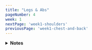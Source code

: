 ```yaml
---
title: "Legs & Abs"
pageNumber: 4
week: 1
nextPage: 'week1-shoulders'
previousPage: 'week1-chest-and-back'
---
```


<details>
<summary><b>Notes</b></summary>

The dreaded leg day has come round, and guess what, we're doing a 15 minute ab burner session at the end! Woooo!!!!

As with Day 1, start by watching and listening to the tutorial videos carefully. I explain everything I'm thinking/doing during the actual set which I find helps tremendously.

For many years after my lower back injury (which happened while squatting) my legs seriously lacked size, and I lacked motivation to train them. Firstly, I was scared my back would give way again, and I was reluctant to train them without including squats. However, they're now a part of my weekly routine and I'm learning to love training them once more. For those of you that would like to squat during my program I've included a section to next week (replacing your lunges next week with squats).

<details>
<summary><b>Lunges SS Free-weight Squats</b></summary>

<figure class="video_container">
  <video controls={true}>
    <source src="https://github.com/jakebayliss/jpfitness/assets/101162903/9a93de59-479a-42ad-8fb7-32b2cbfcda1b">
  </video>
</figure>

- Warm-up set with body weight then straight into it

- Don't over-stride - keep stride length reasonable so you're not over extending, losing balance

- Shoulders back, vertical torso - core engaged, knee directly over ankle with majority of your weight in your front foot

- Superset with bodyweight squats (mainly so I can still incorporate squats and reap some of their benefits)

- I like to do ~14kg each arm, 10 reps each leg
  
<figure class="video_container">
  <video controls={true}>
    <source src="https://github.com/jakebayliss/jpfitness/assets/101162903/06cfac63-a57e-4ed6-8c0f-6798c54da65a" type="video/mp4">
  </video>
</figure>

- Feet shoulder width apart, bend your hips and knees simultaneously

- Lean back into the squat - hinging at the hips, keep your back neutral and core engaged

- I do bodyweight sets here as my lower back is injured!

</details>

<details>
<summary><b>Leg Extensions</b></summary>

<figure class="video_container">
  <video controls={true}>
    <source src="https://github.com/jakebayliss/jpfitness/assets/101162903/fa027411-fb21-4b6a-bb70-a1e65240fe92" type="video/mp4">
  </video>
</figure>

- If you have a manual machine (as in the video) for these you're winning at life, the one at my gym is life changing - makes me want to do 10 sets

- Slow and controlled movements

- Powerful positive motion, slow negatives

- Key is bench positioning - you need to have your back rest set so that your knees are hinging around the edge of the seat - as in the video

- I do 3, 20kg plates, 10 reps for 4 sets

</details>

<details>
<summary><b>Leg Press SS Calf Raises</b></summary>

<figure class="video_container">
  <video controls={true}>
    <source src="https://github.com/jakebayliss/jpfitness/assets/101162903/22f8f9ed-ecfd-45f9-955c-30b4ba0874ea" type="video/mp4">
  </video>
</figure>

- Back rest position is once again key - I like to have it configured so, when resting on the press, my legs are slightly bent (as in the video)

- This enables me to comfortably push off the safety holders and gives a nice smooth full range of motion during the set

- Don't go too heavy if it's your first time doing leg press - start off with no weight to get used to the machine and the safety mechanism then start to stack up weight as you see fit!

- If you're properly positioned (as above) then once you lock the machine back in its starting position you can begin calf raises without any adjustments

- This is great because you don't need to disengage the safety to do calf raises now!

- I typically leg press x3 20kg plates either side and calf raise the same!

</details>

<details>
<summary><b>Hamstring Machine</b></summary>

<figure class="video_container">
  <video controls={true}>
    <source src="https://github.com/jakebayliss/jpfitness/assets/101162903/eadc8eab-733e-44cd-a9e6-ee15fe6ba689" type="video/mp4">
  </video>
</figure>

- Great exercise for adding inches to your legs, stabilising and supporting your back

- Slow and controlled movements are required

- If your gym has a flat hamstring machine then use it! I only use this seated version as mine doesn't have one

- I am currently repping around 40kg for 10 reps

</details>

<details>
<summary><b>Leg Extension Machine</b></summary>

<figure class="video_container">
  <video controls={true}>
    <source src="https://github.com/jakebayliss/jpfitness/assets/101162903/86cd70ba-cbe5-4af5-9818-811c6e45e7ab" type="video/mp4">
  </video>
</figure>

- Similarly to the above leg extensions you want to position the machine so your knees are pivoting nicely off the bench

- Machine required for these as it's much faster - x2 normal sets then x1 drop set: Start at your working weight for 6 reps, drop 2 pegs for 8 reps, 2 more pegs for 10 reps and finally 2 more pegs til failure

- I'm currently doing 65kg to start with then dropping in increments of 8kg each time I drop set

</details>

<details>
<summary><b>Notes for Abs</b></summary>

Today's ab session is a continuous circuit - you do the first exercise, then the next, then the next all the way up until the last and that counts as 1 set. Repeat 4 times and that's your abs routine conquered for the day! 

<details>
<summary><b>Bicycle Kicks</b></summary>

<figure class="video_container">
  <video controls="true">
    <source src="https://github.com/jakebayliss/jpfitness/assets/101162903/f24664ed-717c-49a8-adaa-1b9d9a27a8d4" type="video/mp4">
  </video>
</figure>

- Start lying flat on the ground, raise both legs off the ground and engage your core so your head is also off the ground, supported by your hands behind your head

- Bring one knee in to your chest and simultaneously bring your opposite elbow in to touch that knee (as in the video)

- Once you have the movement locked in speed it up - I like to do my bicycles at a rapid pace for a great burn 

- As explained in the video a great tip is to pick an object at 90 degrees either side of you so you’re looking at it, and thus rotating the correct amount, every rep

- Aiming for a minimum of 20 reps, 10 elbow taps on each side

</details>

<details>
<summary><b>Oblique Planks</b></summary>

<figure class="video_container">
  <video controls="true">
    <source src="https://github.com/jakebayliss/jpfitness/assets/101162903/2540ad81-5c46-4363-b262-f9ce7e670a12" type="video/mp4">
  </video>
</figure>

- Start in a plank position - basically a push up but on your elbows 

- Lock your feet together and in place

- Rotate your hips to one side of your body and let that hip touch the floor

- Rotate back the other way and touch your other hip

- Repeat 20 times, 10 hip-taps on each side

- Hold your back strong throughout and lean/rotate with your oblique muscles

</details>

<details>
<summary><b>Side-plank Thrusts</b></summary>

<figure class="video_container">
  <video controls="true">
    <source src="https://github.com/jakebayliss/jpfitness/assets/101162903/4faa6ea0-3612-46c1-9d52-567b0c18e591" type="video/mp4">
  </video>
</figure>

- Begin lying on your side, supporting your bodyweight with your elbow

- Ensure your back is straight and your body forms a straight line from your head to the toes

- Engage your core before you start the movement - then thrust upward by lifting your hips

- Once at the top, your body should form a straight line down to your toes

- Avoid over-arching your back by keeping your core engaged throughout 

- I aim for 16 reps on each side, 32 total for the set

</details>

<details>
<summary><b>Alternating Toe-Taps</b></summary>

<figure class="video_container">
  <video controls="true">
    <source src="https://github.com/jakebayliss/jpfitness/assets/101162903/1b2d35d9-6a28-402a-b602-e47cfd55ca83" type="video/mp4">
  </video>
</figure>

- These are a killer finisher to our rotation

- Lie flat with your arms and legs extended all the way

- Raise one leg vertical and crunch up to meet it as I do in the video, engaging your core the entire time

- Tap that leg with your opposite arm and then lower back down 

- Repeat with the opposite leg/arm 

- I aim for 10 taps each arm, 20 taps total 

</details>

- [ADD ANOTHER EXERCISE]



